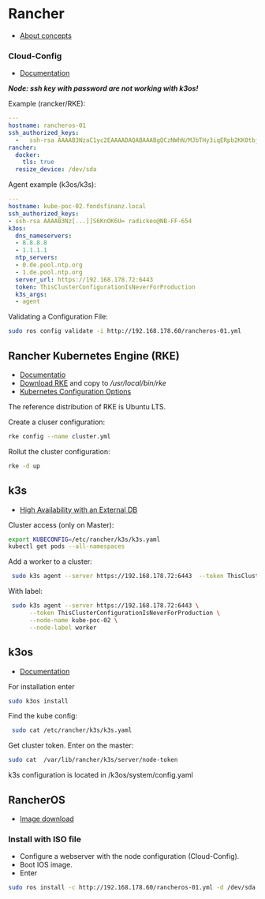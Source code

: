 Rancher
=======

* [About concepts](https://rancher.com/blog/2019/2019-02-04-rancher-vs-rke/)



### Cloud-Config ###

* [Documentation](https://rancher.com/docs/os/v1.x/en/configuration/#cloud-config)

***Node: ssh key with password are not working with k3os!***

Example (rancker/RKE):

```yaml
---
hostname: rancheros-01
ssh_authorized_keys:
  -   ssh-rsa AAAAB3NzaC1yc2EAAAADAQABAAABgQCzNWhN/MJbTHy3iqERpb2KK0tbj7aPAU/[...]]9DI8= radickeo@NB-FF-654
rancher:
  docker:
    tls: true
  resize_device: /dev/sda
```

Agent example (k3os/k3s):

```yaml
---
hostname: kube-poc-02.fondsfinanz.local
ssh_authorized_keys:
- ssh-rsa AAAAB3Nz[...]]S6KnOK6U= radickeo@NB-FF-654
k3os:
  dns_nameservers:
  - 8.8.8.8
  - 1.1.1.1
  ntp_servers:
  - 0.de.pool.ntp.org
  - 1.de.pool.ntp.org
  server_url: https://192.168.178.72:6443
  token: ThisClusterConfigurationIsNeverForProduction
  k3s_args:
  - agent
```

Validating a Configuration File:

```bash
sudo ros config validate -i http://192.168.178.60/rancheros-01.yml
```


Rancher Kubernetes Engine (RKE)
-------------------------------

* [Documentatio](https://rancher.com/docs/rke/latest/en/)
* [Download RKE](https://github.com/rancher/rke/releases) and copy to */usr/local/bin/rke*
* [Kubernetes Configuration Options](https://rancher.com/docs/rke/latest/en/config-options/)

The reference distribution of RKE is Ubuntu LTS.

Create a cluser configuration:

```bash
rke config --name cluster.yml
```

Rollut the cluster configuration:

```bash
rke -d up
```

k3s
---

* [High Availability with an External DB](https://rancher.com/docs/k3s/latest/en/installation/ha/)

Cluster access (only on Master):

```bash
export KUBECONFIG=/etc/rancher/k3s/k3s.yaml
kubectl get pods --all-namespaces
```

Add a worker to a cluster:

```bash
 sudo k3s agent --server https://192.168.178.72:6443  --token ThisClusterConfigurationIsNeverForProduction
```

With label:

```bash
 sudo k3s agent --server https://192.168.178.72:6443 \
      --token ThisClusterConfigurationIsNeverForProduction \
      --node-name kube-poc-02 \
      --node-label worker
```

k3os
----

* [Documentation](https://github.com/rancher/k3os)

For installation enter

```bash
sudo k3os install
```

Find the kube config:

```bash
 sudo cat /etc/rancher/k3s/k3s.yaml
 ```

Get cluster token. Enter on the master:

```bash
sudo cat  /var/lib/rancher/k3s/server/node-token
```

k3s configuration is located in  /k3os/system/config.yaml



RancherOS
---------

* [Image download](https://github.com/rancher/os/releases/)



### Install with ISO file ###

* Configure a webserver with the node configuration (Cloud-Config).
* Boot IOS image.
* Enter
```bash
sudo ros install -c http://192.168.178.60/rancheros-01.yml -d /dev/sda
```














